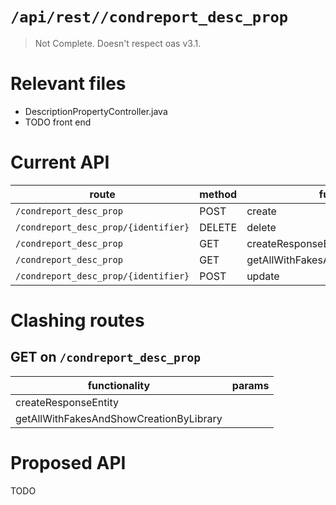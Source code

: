 # `/api/rest//condreport_desc_prop`
> Not Complete.
> Doesn't respect oas v3.1.

# Relevant files
- DescriptionPropertyController.java
- TODO front end

# Current API
|route|method|functionality|
|-|-|-|
|`/condreport_desc_prop`|POST|create|
|`/condreport_desc_prop/{identifier}`|DELETE|delete|
|`/condreport_desc_prop`|GET|createResponseEntity|
|`/condreport_desc_prop`|GET|getAllWithFakesAndShowCreationByLibrary|
|`/condreport_desc_prop/{identifier}`|POST|update|

# Clashing routes

## GET on `/condreport_desc_prop`
|functionality|params|
|-|-|
|createResponseEntity||
|getAllWithFakesAndShowCreationByLibrary||

# Proposed API
TODO